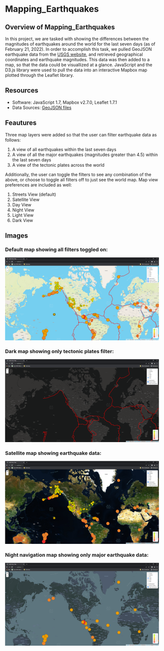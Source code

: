 # Mapping_Earthquakes

## Overview of Mapping_Earthquakes

In this project, we are tasked with showing the differences between the magnitudes of earthquakes around the world for the last seven days (as of February 21, 2022).  In order to accomplish this task, we pulled GeoJSON earthquake data from the [USGS website](https://www.usgs.gov/programs/earthquake-hazards/earthquakes), and retrieved geographical coordinates and earthquake magnitudes.  This data was then added to a map, so that the data could be visuallized at a glance. JavaScript and the D3.js library were used to pull the data into an interactive Mapbox map plotted through the Leaflet library.

## Resources

- Software: JavaScript 1.7, Mapbox v2.7.0, Leaflet 1.7.1
- Data Sources: [GeoJSON files](https://github.com/crtallent/Mapping_Earthquakes/blob/main/Earthquake_Challenge/static/js/challenge_logic.js)

## Feautures

Three map layers were added so that the user can filter earthquake data as follows:

1. A view of all earthquakes within the last seven days
2. A view of all the major earthquakes (magnitudes greater than 4.5) within the last seven days
3. A view of the tectonic plates across the world

Additionally, the user can toggle the filters to see any combination of the above, or choose to toggle all filters off to just see the world map.  Map view preferences are included as well:

1. Streets View (default)
2. Satellite View
3. Day View
4. Night View
5. Light View 
6. Dark View

## Images

### Default map showing all filters toggled on:

<img src="https://github.com/crtallent/Mapping_Earthquakes/blob/main/Earthquake_Challenge/Images/Street%20Map.png"/>

### Dark map showing only tectonic plates filter:

<img src="https://github.com/crtallent/Mapping_Earthquakes/blob/main/Earthquake_Challenge/Images/Dark%20plates%20only.png"/>

### Satellite map showing earthquake data:

<img src="https://github.com/crtallent/Mapping_Earthquakes/blob/main/Earthquake_Challenge/Images/Sat%20EQ%20only.png"/>

### Night navigation map showing only major earthquake data:

<img src="https://github.com/crtallent/Mapping_Earthquakes/blob/main/Earthquake_Challenge/Images/Night%20nav%20me%20only.png"/>
                                                                                                                     


